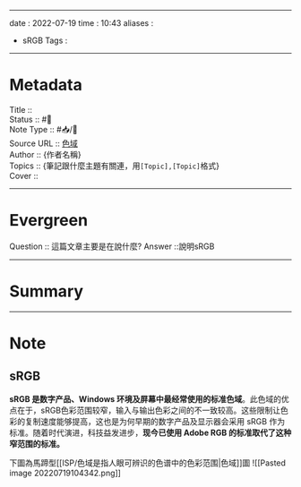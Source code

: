 
---
date : 2022-07-19
time : 10:43
aliases : 
- sRGB
Tags : 
---
# Metadata
Title :: <br>
Status :: #🌱 <br>
Note Type :: #📥/📰<br>
Source URL :: [色域](https://color.viewsonic.com/zh-cn/explore/content/Color-gamut_6.html)<br>
Author :: {作者名稱}<br>
Topics :: {筆記跟什麼主題有關連，用`[Topic],[Topic]`格式}<br>
Cover ::

---
# Evergreen
Question :: 這篇文章主要是在說什麼?
Answer ::說明sRGB

---

# Summary
---

# Note

## sRGB

**sRGB 是数字产品、Windows 环境及屏幕中最经常使用的标准色域**。此色域的优点在于，sRGB色彩范围较窄，输入与输出色彩之间的不一致较高。这些限制让色彩的复制速度能够提高，这也是为何早期的数字产品及显示器会采用 sRGB 作为标准。随着时代演进，科技益发进步，**现今已使用 Adobe RGB 的标准取代了这种窄范围的标准。**

下圖為馬蹄型[[ISP/色域是指人眼可辨识的色谱中的色彩范围|色域]]圖
![[Pasted image 20220719104342.png]]